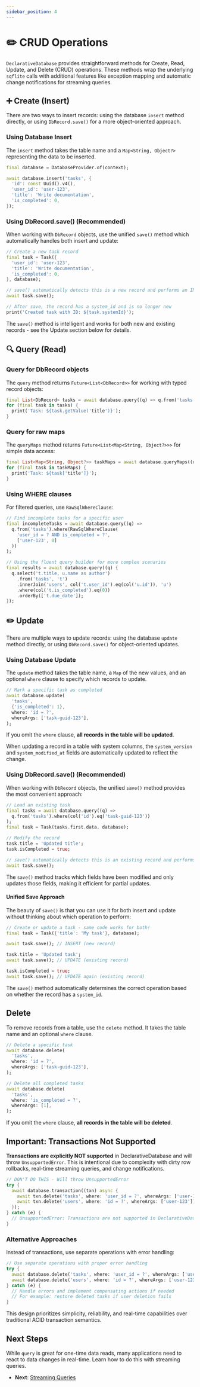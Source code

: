 ```yaml
---
sidebar_position: 4
---
```


# ✏️ CRUD Operations

`DeclarativeDatabase` provides straightforward methods for Create, Read, Update, and Delete (CRUD) operations. These methods wrap the underlying `sqflite` calls with additional features like exception mapping and automatic change notifications for streaming queries.

## ➕ Create (Insert)

There are two ways to insert records: using the database `insert` method directly, or using `DbRecord.save()` for a more object-oriented approach.

### Using Database Insert

The `insert` method takes the table name and a `Map<String, Object?>` representing the data to be inserted.

```dart
final database = DatabaseProvider.of(context);

await database.insert('tasks', {
  'id': const Uuid().v4(),
  'user_id': 'user-123',
  'title': 'Write documentation',
  'is_completed': 0,
});
```

### Using DbRecord.save() (Recommended)

When working with `DbRecord` objects, use the unified `save()` method which automatically handles both insert and update:

```dart
// Create a new task record
final task = Task({
  'user_id': 'user-123',
  'title': 'Write documentation',
  'is_completed': 0,
}, database);

// save() automatically detects this is a new record and performs an INSERT
await task.save();

// After save, the record has a system_id and is no longer new
print('Created task with ID: ${task.systemId}');
```

The `save()` method is intelligent and works for both new and existing records - see the Update section below for details.

## 🔍 Query (Read)

### Query for DbRecord objects

The `query` method returns `Future<List<DbRecord>>` for working with typed record objects:

```dart
final List<DbRecord> tasks = await database.query((q) => q.from('tasks'));
for (final task in tasks) {
  print('Task: ${task.getValue('title')}');
}
```

### Query for raw maps

The `queryMaps` method returns `Future<List<Map<String, Object?>>>` for simple data access:

```dart
final List<Map<String, Object?>> taskMaps = await database.queryMaps((q) => q.from('tasks'));
for (final task in taskMaps) {
  print('Task: ${task['title']}');
}
```

### Using WHERE clauses

For filtered queries, use `RawSqlWhereClause`:

```dart
// Find incomplete tasks for a specific user
final incompleteTasks = await database.query((q) => 
  q.from('tasks').where(RawSqlWhereClause(
    'user_id = ? AND is_completed = ?', 
    ['user-123', 0]
  ))
);

// Using the fluent query builder for more complex scenarios
final results = await database.query((q) {
  q.select('t.title, u.name as author')
    .from('tasks', 't')
    .innerJoin('users', col('t.user_id').eq(col('u.id')), 'u')
    .where(col('t.is_completed').eq(0))
    .orderBy(['t.due_date']);
});
```

## ✏️ Update

There are multiple ways to update records: using the database `update` method directly, or using `DbRecord.save()` for object-oriented updates.

### Using Database Update

The `update` method takes the table name, a `Map` of the new values, and an optional `where` clause to specify which records to update.

```dart
// Mark a specific task as completed
await database.update(
  'tasks',
  {'is_completed': 1},
  where: 'id = ?',
  whereArgs: ['task-guid-123'],
);
```

If you omit the `where` clause, **all records in the table will be updated**.

When updating a record in a table with system columns, the `system_version` and `system_modified_at` fields are automatically updated to reflect the change.

### Using DbRecord.save() (Recommended)

When working with `DbRecord` objects, the unified `save()` method provides the most convenient approach:

```dart
// Load an existing task
final tasks = await database.query((q) => 
  q.from('tasks').where(col('id').eq('task-guid-123'))
);
final task = Task(tasks.first.data, database);

// Modify the record
task.title = 'Updated title';
task.isCompleted = true;

// save() automatically detects this is an existing record and performs an UPDATE
await task.save();
```

The `save()` method tracks which fields have been modified and only updates those fields, making it efficient for partial updates.

#### Unified Save Approach

The beauty of `save()` is that you can use it for both insert and update without thinking about which operation to perform:

```dart
// Create or update a task - same code works for both!
final task = Task({'title': 'My task'}, database);

await task.save(); // INSERT (new record)

task.title = 'Updated task';
await task.save(); // UPDATE (existing record)

task.isCompleted = true;
await task.save(); // UPDATE again (existing record)
```

The `save()` method automatically determines the correct operation based on whether the record has a `system_id`.

## Delete

To remove records from a table, use the `delete` method. It takes the table name and an optional `where` clause.

```dart
// Delete a specific task
await database.delete(
  'tasks',
  where: 'id = ?',
  whereArgs: ['task-guid-123'],
);

// Delete all completed tasks
await database.delete(
  'tasks',
  where: 'is_completed = ?',
  whereArgs: [1],
);
```

If you omit the `where` clause, **all records in the table will be deleted**.

## Important: Transactions Not Supported

**Transactions are explicitly NOT supported** in DeclarativeDatabase and will throw `UnsupportedError`. This is intentional due to complexity with dirty row rollbacks, real-time streaming queries, and change notifications.

```dart
// DON'T DO THIS - Will throw UnsupportedError
try {
  await database.transaction((txn) async {
    await txn.delete('tasks', where: 'user_id = ?', whereArgs: ['user-123']);
    await txn.delete('users', where: 'id = ?', whereArgs: ['user-123']);
  });
} catch (e) {
  // UnsupportedError: Transactions are not supported in DeclarativeDatabase...
}
```

### Alternative Approaches

Instead of transactions, use separate operations with error handling:

```dart
// Use separate operations with proper error handling
try {
  await database.delete('tasks', where: 'user_id = ?', whereArgs: ['user-123']);
  await database.delete('users', where: 'id = ?', whereArgs: ['user-123']);
} catch (e) {
  // Handle errors and implement compensating actions if needed
  // For example: restore deleted tasks if user deletion fails
}
```

This design prioritizes simplicity, reliability, and real-time capabilities over traditional ACID transaction semantics.

## Next Steps

While `query` is great for one-time data reads, many applications need to react to data changes in real-time. Learn how to do this with streaming queries.

- **Next**: [Streaming Queries](../core-library/streaming-queries.md)
